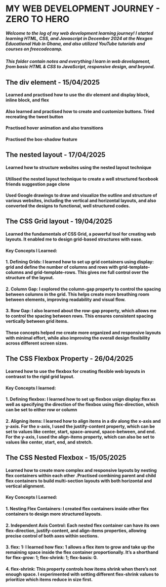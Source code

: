 # MY WEB DEVELOPMENT JOURNEY - ZERO TO HERO
##### Welcome to the log of my web development learning journey! I started learning HTML, CSS, and Javascript in December 2024 at the Nexgen Educational Hub in Ghana, and also utilized YouTube tutorials and courses on freecodecamp.
##### This folder contain notes and everything I learn in web development, from basic HTML & CSS to JavaScript, responsive design, and beyond.


## The div element - 15/04/2025
#### Learned and practised how to use the div element and display block, inline block, and flex
#### Also learned and practised how to create and customize buttons. Tried recreating the tweet button
#### Practised hover animation and also transitions
#### Practised the box-shadow feature


## The nested layout - 17/04/2025
#### Learned how to structure websites using the nested layout technique
#### Utilised the nested layout technique to create a well structured facebook friends suggestion page clone
#### Used Google drawings to draw and visualize the outline and structure of various websites, including the vertical and horizontal layouts, and also converted the designs to functional, well structured codes.


## The CSS Grid layout - 19/04/2025
#### Learned the fundamentals of CSS Grid, a powerful tool for creating web layouts. It enabled me to design grid-based structures with ease.
#### Key Concepts I Learned:
#### 1. Defining Grids: I learned how to set up grid containers using display: grid and define the number of columns and rows with grid-template-columns and grid-template-rows. This gives me full control over the structure of the layout.
#### 2. Column Gap: I explored the column-gap property to control the spacing between columns in the grid. This helps create more breathing room between elements, improving readability and visual flow.
#### 3. Row Gap: I also learned about the row-gap property, which allows me to control the spacing between rows. This ensures consistent spacing vertically between grid items.
#### These concepts helped me create more organized and responsive layouts with minimal effort, while also improving the overall design flexibility across different screen sizes.


## The CSS Flexbox Property - 26/04/2025
#### Learned how to use the flexbox for creating flexible web layouts in contrasst to the rigid grid layout.
#### Key Concepts I learned:
#### 1. Defining flexbox: I learned how to set up flexbox usign display:flex as well as specifying the direction of the flexbox using flex-direction, which can be set to either row or column
#### 2. Aligning items: I learned how to align items in a div along the x-axis and y-axis. For the x-axis, I used the justify-content property, which can be set to values like center, start, space-around, space-between, and end. For the y-axis, I used the align-items property, which can also be set to values like center, start, end, and stretch.


## The CSS Nested Flexbox - 15/05/2025
#### Learned how to create more complex and responsive layouts by nesting flex containers within each other .Practised combining parent and child flex containers to build multi-section layouts with both horizontal and vertical alignment.
#### Key Concepts I Learned:
#### 1. Nesting Flex Containers: I created flex containers inside other flex containers to design more structured layouts.
#### 2. Independent Axis Control: Each nested flex container can have its own flex-direction, justify-content, and align-items properties, allowing precise control of both axes within sections.
#### 3. flex: 1: I learned how flex: 1 allows a flex item to grow and take up the remaining space inside the flex container proportionally. It’s a shorthand for flex-grow: 1; flex-shrink: 1; flex-basis: 0.
#### 4. flex-shrink: This property controls how items shrink when there’s not enough space. I experimented with setting different flex-shrink values to prioritize which items reduce in size first.

